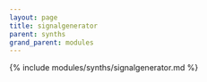 ```yaml
---
layout: page
title: signalgenerator
parent: synths
grand_parent: modules
---
```


{% include modules/synths/signalgenerator.md %}
